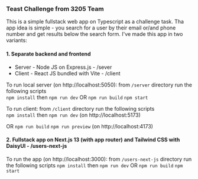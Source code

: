 ### Teast Challenge from 3205 Team

This is a simple fullstack web app on Typescript as a challenge task.
Tha app idea is simple - you search for a user by their email or/and phone number and get results below the search form.
I've made this app in two variants:

#### 1. Separate backend and frontend

- Server - Node JS on Express.js - /sever
- Client - React JS bundled with Vite - /client

To run local server (on http://localhost:5050):
from `/server` directory run the following scripts  
 `npm install`
then
`npm run dev`
OR
`npm run build`
`npm start`

To run client:
from `/client` directory run the following scripts  
 `npm install`
then
`npm run dev` (on http://localhost:5173)

OR
`npm run build`
`npm run preview` (on http://localhost:4173)

#### 2. Fullstack app on Next.js 13 (with app router) and Tailwind CSS with DaisyUI - /users-next-js

To run the app (on http://localhost:3000):
from `/users-next-js` directory run the following scripts
`npm install`
then
`npm run dev`
OR
`npm run build`
`npm start`
